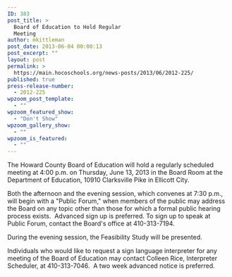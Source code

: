 ```yaml
---
ID: 383
post_title: >
  Board of Education to Hold Regular
  Meeting
author: mkittleman
post_date: 2013-06-04 00:00:13
post_excerpt: ""
layout: post
permalink: >
  https://main.hocoschools.org/news-posts/2013/06/2012-225/
published: true
press-release-number:
  - 2012-225
wpzoom_post_template:
  - ""
wpzoom_featured_show:
  - "Don't Show"
wpzoom_gallery_show:
  - ""
wpzoom_is_featured:
  - ""
---
```

The Howard County Board of Education will hold a regularly scheduled meeting at 4:00 p.m. on Thursday, June 13, 2013 in the Board Room at the Department of Education, 10910 Clarksville Pike in Ellicott City.

Both the afternoon and the evening session, which convenes at 7:30 p.m., will begin with a "Public Forum," when members of the public may address the Board on any topic other than those for which a formal public hearing process exists.  Advanced sign up is preferred. To sign up to speak at Public Forum, contact the Board's office at 410-313-7194.

During the evening session, the Feasibility Study will be presented.

Individuals who would like to request a sign language interpreter for any meeting of the Board of Education may contact Colleen Rice, Interpreter Scheduler, at 410-313-7046.  A two week advanced notice is preferred.